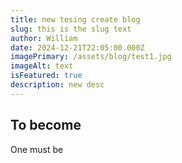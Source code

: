 ```yaml
---
title: new tesing create blog
slug: this is the slug text
author: William
date: 2024-12-21T22:05:00.000Z
imagePrimary: /assets/blog/test1.jpg
imageAlt: text
isFeatured: true
description: new desc
---
```

## To become

One must be
